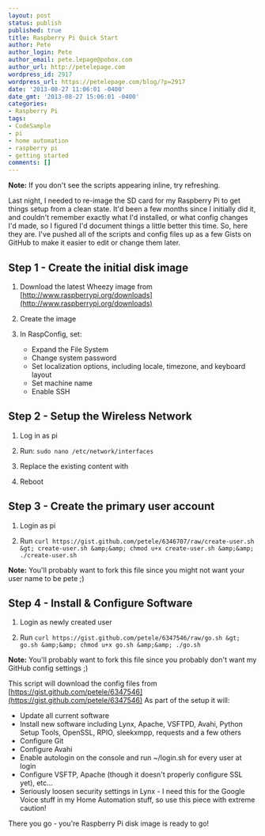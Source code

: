 ```yaml
---
layout: post
status: publish
published: true
title: Raspberry Pi Quick Start
author: Pete
author_login: Pete
author_email: pete.lepage@pobox.com
author_url: http://petelepage.com
wordpress_id: 2917
wordpress_url: https://petelepage.com/blog/?p=2917
date: '2013-08-27 11:06:01 -0400'
date_gmt: '2013-08-27 15:06:01 -0400'
categories:
- Raspberry Pi
tags:
- CodeSample
- pi
- home automation
- raspberry pi
- getting started
comments: []
---
```

**Note:** If you don't see the scripts appearing inline, try refreshing.

Last night, I needed to re-image the SD card for my Raspberry Pi to get things setup from a clean state.  It'd been a few months since I initially did it, and couldn't remember exactly what I'd installed, or what config changes I'd made, so I figured I'd document things a little better this time.  So, here they are.  I've pushed all of the scripts and config files up as a few Gists on GitHub to make it easier to edit or change them later.

## Step 1 - Create the initial disk image

1.  Download the latest Wheezy image from [http://www.raspberrypi.org/downloads](http://www.raspberrypi.org/downloads)
2.  Create the image

    <script src="https://gist.github.com/petele/6347580.js"></script>
3.  In RaspConfig, set:

    *   Expand the File System
    *   Change system password
    *   Set localization options, including locale, timezone, and keyboard layout
    *   Set machine name
    *   Enable SSH

## Step 2 - Setup the Wireless Network

1.  Log in as pi
2.  Run: `sudo nano /etc/network/interfaces`
3.  Replace the existing content with

    <script src="https://gist.github.com/petele/6341924.js"></script>
4.  Reboot

## Step 3 - Create the primary user account

1.  Login as pi
2.  Run `curl https://gist.github.com/petele/6346707/raw/create-user.sh &gt; create-user.sh &amp;&amp; chmod u+x create-user.sh &amp;&amp; ./create-user.sh`

    <script src="https://gist.github.com/petele/6346707.js"></script>

**Note:** You'll probably want to fork this file since you might not want your user name to be pete ;)

## Step 4 - Install &amp; Configure Software

1.  Login as newly created user
2.  Run `curl https://gist.github.com/petele/6347546/raw/go.sh &gt; go.sh &amp;&amp; chmod u+x go.sh &amp;&amp; ./go.sh`

    <script src="https://gist.github.com/petele/6347546.js"></script>

**Note:** You'll probably want to fork this file since you probably don't want my GitHub config settings ;)

This script will download the config files from [https://gist.github.com/petele/6347546](https://gist.github.com/petele/6347546) As part of the setup it will:

*   Update all current software
*   Install new software including Lynx, Apache, VSFTPD, Avahi, Python Setup Tools, OpenSSL, RPIO, sleekxmpp, requests and a few others
*   Configure Git
*   Configure Avahi
*   Enable autologin on the console and run ~/login.sh for every user at login
*   Configure VSFTP, Apache (though it doesn't properly configure SSL yet), etc...
*   Seriously loosen security settings in Lynx - I need this for the Google Voice stuff in my Home Automation stuff, so use this piece with extreme caution!

There you go - you're Raspberry Pi disk image is ready to go!